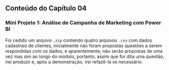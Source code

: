## Conteúdo do Capítulo 04

### Mini Projeto 1: Análise de Campanha de Marketing com Power BI

Foi cedido um arquivo `.zip` contendo quatro arquivos `.csv` com dados cadastrais de clientes, inicialmente não foram propostas questões a serem respondidas com os dados, e aparentemente, não serão propostas de uma vez mas sim ao longo do módulo, portanto, assim que for dita uma questão, irei produzir e, após a demonstração, irei refazê-la se necessário.
